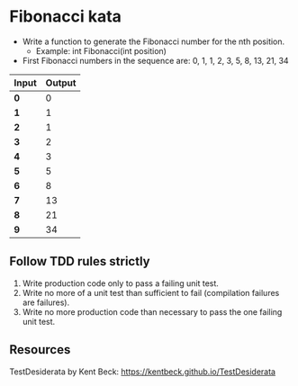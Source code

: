 # Fibonacci kata

- Write a function to generate the Fibonacci number for the nth position.
  - Example: int Fibonacci(int position)
- First Fibonacci numbers in the sequence are: 0, 1, 1, 2, 3, 5, 8, 13, 21, 34

| **Input** | **Output** |
| --------- | ---------- |
| **0**     | 0          |
| **1**     | 1          |
| **2**     | 1          |
| **3**     | 2          |
| **4**     | 3          |
| **5**     | 5          |
| **6**     | 8          |
| **7**     | 13         |
| **8**     | 21         |
| **9**     | 34         |

## Follow TDD rules strictly

1. Write production code only to pass a failing unit test.
2. Write no more of a unit test than sufficient to fail (compilation failures are failures).
3. Write no more production code than necessary to pass the one failing unit test.

## Resources

TestDesiderata by Kent Beck: <https://kentbeck.github.io/TestDesiderata>
